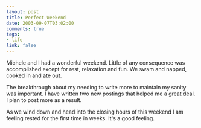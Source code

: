 ```yaml
--- 
layout: post
title: Perfect Weekend
date: 2003-09-07T03:02:00
comments: true
tags:
- life
link: false
---
```

Michele and I had a wonderful weekend. Little of any consequence was accomplished except for rest, relaxation and fun. We swam and napped, cooked in and ate out.

The breakthrough about my needing to write more to maintain my sanity was important. I have written two new postings that helped me a great deal. I plan to post more as a result.

As we wind down and head into the closing hours of this weekend I am feeling rested for the first time in weeks. It's a good feeling.
